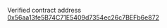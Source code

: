 Verified contract address [0x56aa13fe5B74C71E5409d7354ec26c7BEFb6e872](https://sepolia-blockscout.lisk.com/address/0x56aa13fe5B74C71E5409d7354ec26c7BEFb6e872?tab=contract)